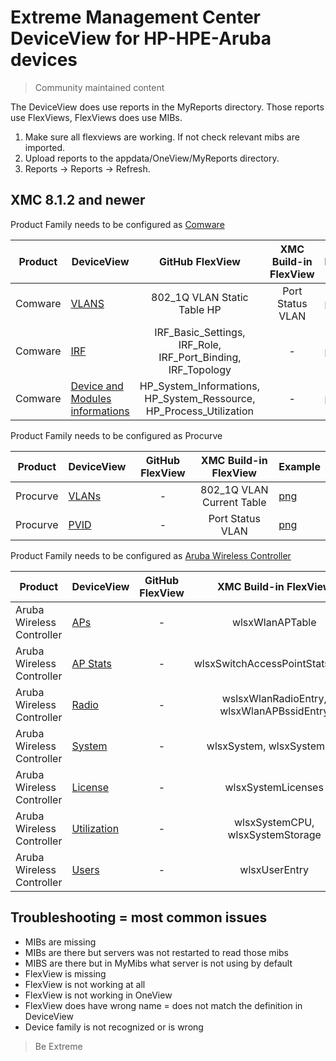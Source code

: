 # Extreme Management Center DeviceView for HP-HPE-Aruba devices
>Community maintained content

The DeviceView does use reports in the MyReports directory. Those reports use FlexViews, FlexViews does use MIBs.

1. Make sure all flexviews are working. If not check relevant mibs are imported.
2. Upload reports to the appdata/OneView/MyReports directory.
3. Reports -> Reports -> Refresh.

## XMC 8.1.2 and newer

Product Family needs to be configured as [Comware](sample/VendorProfile-Comware.png?raw=true)


| Product | DeviceView   | GitHub FlexView   | XMC Build-in FlexView | Example   |
| ------- | ------------ |:----------:|:----------------:| --------- |
| Comware |[VLANS](xml/DeviceViewHH3CVlan.xml)|802_1Q VLAN Static Table HP| Port Status VLAN |[png](sample/VLAN.png?raw=true)|
| Comware |[IRF](xml/DeviceViewHH3CIRF.xml)|IRF_Basic_Settings, IRF_Role, IRF_Port_Binding, IRF_Topology| - |[png](sample/IRF.png?raw=true)|
| Comware |[Device and Modules informations](xml/DeviceViewHH3CHardware.xml)|HP_System_Informations, HP_System_Ressource, HP_Process_Utilization| - |[png](sample/Modules.png?raw=true)|


Product Family needs to be configured as Procurve


| Product | DeviceView   | GitHub FlexView   | XMC Build-in FlexView | Example   |
| ------- | ------------ |:----------:|:----------------:| --------- |
| Procurve |[VLANs](xml/DeviceViewProcurveVlans.xml)| - |802_1Q VLAN Current Table|[png](sample/DeviceViewProcurveVlans.png?raw=true)|
| Procurve |[PVID](xml/DeviceViewProcurvePVID.xml)| - |Port Status VLAN|[png](sample/DeviceViewProcurvePVID.png?raw=true)|


Product Family needs to be configured as [Aruba Wireless Controller](sample/VendorProfile-WLC.png?raw=true)

| Product | DeviceView   | GitHub FlexView   | XMC Build-in FlexView | Example   |
| ------- | ------------ |:----------:|:----------------:| --------- |
| Aruba Wireless Controller |[APs](xml/DeviceViewArubaAPs.xml)| - |wlsxWlanAPTable|[png](DeviceViewArubaAPs.png?raw=true)|
| Aruba Wireless Controller |[AP Stats](xml/DeviceViewArubaAPStats.xml)| - |wlsxSwitchAccessPointStatsTable| - |
| Aruba Wireless Controller |[Radio](xml/DeviceViewArubaRadios.xml)| - |wslsxWlanRadioEntry, wlsxWlanAPBssidEntry| - |
| Aruba Wireless Controller |[System](xml/DeviceViewArubaSystem.xml)| - |wlsxSystem, wlsxSystemFan|[png](DeviceViewArubaSystem.png?raw=true)|
| Aruba Wireless Controller |[License](xml/DeviceViewArubaSystemLicense.xml)| - |wlsxSystemLicenses|[png](DeviceViewArubaSystemLicense.png?raw=true)|
| Aruba Wireless Controller |[Utilization](xml/DeviceViewArubaSystemUtil.xml)| - |wlsxSystemCPU, wlsxSystemStorage|[png](DeviceViewArubaSystemUtil.png?raw=true)|
| Aruba Wireless Controller |[Users](xml/DeviceViewArubaUsers.xml)| - |wlsxUserEntry| - |


## Troubleshooting = most common issues
* MIBs are missing
* MIBs are there but servers was not restarted to read those mibs
* MIBS are there but in MyMibs what server is not using by default
* FlexView is missing
* FlexView is not working at all
* FlexView is not working in OneView 
* FlexView does have wrong name = does not match the definition in DeviceView
* Device family is not recognized or is wrong

>Be Extreme